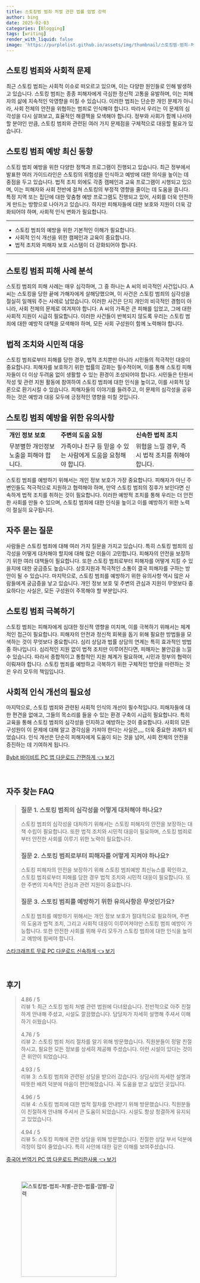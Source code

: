 ```yaml
---
title: 스토킹범 범죄 처벌 관한 법률 엄벌 강력
author: bing
date: 2025-02-03
categories: [Blogging]
tags: [writing]
render_with_liquid: false
image: 'https://purplelist.github.io/assets/img/thumbnail/스토킹범-범죄-처벌-관한-법률-엄벌-강력.webp'
---
```



<h2 id='스토킹 범죄와 사회적 문제'>스토킹 범죄와 사회적 문제</h2>

<p>최근 스토킹 범죄는 사회적 이슈로 떠오르고 있으며, 이는 다양한 원인들로 인해 발생하고 있습니다. 스토킹 범죄는 종종 피해자에게 극심한 정신적 고통을 유발하며, 이는 피해자의 삶에 지속적인 악영향을 미칠 수 있습니다. 이러한 범죄는 단순한 개인 문제가 아니라, 사회 전체의 안전을 위협하는 범죄로 인식해야 합니다. 따라서 우리는 이 문제의 심각성을 다시 살펴보고, 효율적인 해결책을 모색해야 합니다. 정부와 사회가 함께 나서야 할 분야인 만큼, 스토킹 범죄와 관련된 여러 가지 문제점을 구체적으로 대응할 필요가 있습니다.</p>

<h2 id='스토킹 범죄 예방 최신 동향'>스토킹 범죄 예방 최신 동향</h2>

<p>스토킹 범죄 예방을 위한 다양한 정책과 프로그램이 진행되고 있습니다. 최근 정부에서 발표한 여러 가이드라인은 스토킹의 위험성을 인식하고 예방에 대한 의식을 높이는 데 중점을 두고 있습니다. 법적 조치 외에도 각종 캠페인과 교육 프로그램이 시행되고 있으며, 이는 피해자와 사회 전반에 걸쳐 스토킹의 부정적 영향을 줄이는 데 도움을 줍니다. 특정 지역 또는 집단에 대한 맞춤형 예방 프로그램도 진행되고 있어, 사회를 더욱 안전하게 만드는 방향으로 나아가고 있습니다. 하지만 피해자들에 대한 보호와 지원이 더욱 강화되어야 하며, 사회적 인식 변화가 필요합니다.</p>

<hr />

<ul>
    <li>스토킹 범죄의 예방을 위한 기본적인 이해가 필요합니다.</li>
    <li>사회적 인식 개선을 위한 캠페인과 교육이 중요합니다.</li>
    <li>법적 조치와 피해자 보호 시스템이 더 강화되어야 합니다.</li>
</ul>

<hr />

<h2 id='스토킹 범죄 피해 사례 분석'>스토킹 범죄 피해 사례 분석</h2>

<p>스토킹 범죄의 피해 사례는 매우 심각하며, 그 중 하나는 A 씨의 비극적인 사건입니다. A 씨는 스토킹을 당한 끝에 가해자에게 살해당했으며, 이 사건은 스토킹 범죄의 심각성을 절실히 일깨워 주는 사례로 남았습니다. 이러한 사건은 단지 개인의 비극적인 경험이 아니라, 사회 전체의 문제로 여겨져야 합니다. A 씨의 가족은 큰 피해를 입었고, 그에 대한 사회적 지원이 시급히 필요합니다. 이러한 사건들이 반복되지 않도록 우리는 스토킹 범죄에 대한 예방적 대책을 모색해야 하며, 모든 사회 구성원이 함께 노력해야 합니다.</p>

<h2 id='법적 조치와 시민적 대응'>법적 조치와 시민적 대응</h2>

<p>스토킹 범죄로부터 피해를 당한 경우, 법적 조치뿐만 아니라 시민들의 적극적인 대응이 중요합니다. 피해자를 보호하기 위한 법률의 강화는 필수적이며, 이를 통해 스토킹 피해자들이 더 이상 두려움 없이 생활할 수 있는 환경이 조성되어야 합니다. 시민들은 탄원서 작성 및 관련 지원 활동에 참여하여 스토킹 범죄에 대한 인식을 높이고, 이를 사회적 담론으로 환기시킬 수 있습니다. 피해자들의 이야기를 들려주고, 이 문제의 심각성을 공유하는 것은 예방과 대응 모두에 긍정적인 영향을 미칠 것입니다.</p>

<h2 id='스토킹 범죄 예방을 위한 유의사항'>스토킹 범죄 예방을 위한 유의사항</h2>

<table>
    <tr>
        <td><b>개인 정보 보호</b></td>
        <td><b>주변의 도움 요청</b></td>
        <td><b>신속한 법적 조치</b></td>
    </tr>
    <tr>
        <td>무분별한 개인정보 노출을 피해야 합니다.</td>
        <td>가족이나 친구 등 믿을 수 있는 사람에게 도움을 요청해야 합니다.</td>
        <td>위협을 느낄 경우, 즉시 법적 조치를 취해야 합니다.</td>
    </tr>
</table>

<p>스토킹 범죄를 예방하기 위해서는 개인 정보 보호가 가장 중요합니다. 피해자가 아닌 주변인들도 적극적으로 지원하고 협력해야 하며, 만약 스토킹 범죄의 징후가 보인다면 신속하게 법적 조치를 취하는 것이 필요합니다. 이러한 예방적 조치를 통해 우리는 더 안전한 사회를 만들 수 있으며, 스토킹 범죄에 대한 인식을 높이고 이를 예방하기 위한 노력이 절실히 요구됩니다.</p>

<h2 id='자주 묻는 질문'>자주 묻는 질문</h2>

<p>사람들은 스토킹 범죄에 대해 여러 가지 질문을 가지고 있습니다. 특히 스토킹 범죄의 심각성을 어떻게 대처해야 할지에 대해 많은 이들이 고민합니다. 피해자의 안전을 보장하기 위한 여러 대책들이 필요합니다. 또한 스토킹 범죄로부터 피해자를 어떻게 지킬 수 있을지에 대한 궁금증도 높습니다. 상호지원과 적극적인 소통이 결국 피해자를 구하는 방안이 될 수 있습니다. 마지막으로, 스토킹 범죄를 예방하기 위한 유의사항 역시 많은 사람들에게 궁금증을 낳고 있습니다. 개인 정보 보호 및 주변의 관심과 지원이 무엇보다 중요하다는 사실은, 모든 구성원이 주목해야 할 부분입니다.</p>

<h2 id='스토킹 범죄 극복하기'>스토킹 범죄 극복하기</h2>

<p>스토킹 범죄는 피해자에게 심대한 정신적 영향을 미치며, 이를 극복하기 위해서는 체계적인 접근이 필요합니다. 피해자의 안전과 정신적 회복을 돕기 위해 필요한 방법들을 모색하는 것이 무엇보다 중요합니다. 심리 상담과 법률 상담의 연계는 특히 효과적인 방법 중 하나입니다. 심리적인 지원 없이 법적 조치만 이루어진다면, 피해자는 불안감을 느낄 수 있습니다. 따라서 종합적이고 통합적인 지원 체계가 필요하며, 시민과 정부의 협력이 이뤄져야 합니다. 스토킹 범죄를 예방하고 극복하기 위한 구체적인 방안을 마련하는 것은 우리 모두의 책임입니다.</p>

<h2 id='사회적 인식 개선의 필요성'>사회적 인식 개선의 필요성</h2>

<p>마지막으로, 스토킹 범죄와 관련된 사회적 인식의 개선이 필수적입니다. 피해자들에 대한 편견을 없애고, 그들의 목소리를 들을 수 있는 환경 구축이 시급히 필요합니다. 특히 교육을 통해 스토킹 범죄의 심각성을 인지하고 예방하는 것이 중요합니다. 사회의 모든 구성원이 이 문제에 대해 알고 경각심을 가져야 한다는 사실은,,,, 더욱 중요한 과제가 되었습니다. 인식 개선은 단순히 피해자에게 도움이 되는 것을 넘어, 사회 전체의 안전을 증진하는 데 기여하게 됩니다.</p>


<p><a class="click-button" title="Bybit 바이비트 PC 앱 다운로드 간편하게" href="https://purplelist.github.io/posts/Bybit-%EB%B0%94%EC%9D%B4%EB%B9%84%ED%8A%B8-PC-%EC%95%B1-%EB%8B%A4%EC%9A%B4%EB%A1%9C%EB%93%9C-%EA%B0%84%ED%8E%B8%ED%95%98%EA%B2%8C/" rel="dofollow">Bybit 바이비트 PC 앱 다운로드 간편하게 👈 보기</a></p><br>
<h2 id='자주_찾는_FAQ'>자주 찾는 FAQ</h2>
<div itemscope="" itemtype="https://schema.org/FAQPage">
<blockquote>
<div itemscope="" itemprop="mainEntity" itemtype="https://schema.org/Question">
<h3 itemprop="name">질문 1. 스토킹 범죄의 심각성을 어떻게 대처해야 하나요?</h3>
<div itemscope="" itemprop="acceptedAnswer" itemtype="https://schema.org/Answer">
<span itemprop="text">
<p>스토킹 범죄의 심각성을 대처하기 위해서는 스토킹 피해자의 안전을 보장하는 대책 수립이 필요합니다. 또한 법적 조치와 시민적 대응이 필요하며, 스토킹 범죄로부터 안전한 사회를 이루기 위한 노력이 필요합니다.</p>
</span>
</div>
</div>
<div itemscope="" itemprop="mainEntity" itemtype="https://schema.org/Question">
<h3 itemprop="name">질문 2. 스토킹 범죄로부터 피해자를 어떻게 지켜야 하나요?</h3>
<div itemscope="" itemprop="acceptedAnswer" itemtype="https://schema.org/Answer">
<span itemprop="text">
<p>스토킹 피해자의 안전을 보장하기 위해 스토킹 범죄예방 최신뉴스를 확인하고, 스토킹 범죄로부터 피해를 당한 경우 법적 조치와 시민적 대응이 필요합니다. 또한 주변의 지속적인 관심과 관련 지원이 중요합니다.</p>
</span>
</div>
</div>
<div itemscope="" itemprop="mainEntity" itemtype="https://schema.org/Question">
<h3 itemprop="name">질문 3. 스토킹 범죄를 예방하기 위한 유의사항은 무엇인가요?</h3>
<div itemscope="" itemprop="acceptedAnswer" itemtype="https://schema.org/Answer">
<span itemprop="text">
<p>스토킹 범죄를 예방하기 위해서는 개인 정보 보호가 절대적으로 필요하며, 주변의 도움과 법적 조치, 그리고 사회적 대응이 이루어져야만 스토킹 범죄 예방이 가능합니다. 또한 안전한 사회를 위해 우리 모두가 스토킹 범죄에 대한 인식을 높이고 예방에 힘써야 합니다.</p>
</span>
</div>
</div>
</blockquote>
</div>
<p><a class="click-button" title="스타크래프트 무료 PC 다운로드 신속하게" href="https://purplelist.github.io/posts/%EC%8A%A4%ED%83%80%ED%81%AC%EB%9E%98%ED%94%84%ED%8A%B8-%EB%AC%B4%EB%A3%8C-PC-%EB%8B%A4%EC%9A%B4%EB%A1%9C%EB%93%9C-%EC%8B%A0%EC%86%8D%ED%95%98%EA%B2%8C/" rel="dofollow">스타크래프트 무료 PC 다운로드 신속하게 👈 보기</a></p><br>
<h2 id='후기'>후기</h2>
<div itemscope itemtype="https://schema.org/Product">
  <blockquote>
  <div itemprop="review" itemscope itemtype="https://schema.org/Review">
      <div itemprop="reviewRating" itemscope itemtype="https://schema.org/Rating"> <span itemprop="ratingValue">4.86</span> / <span itemprop="bestRating">5</span> </div>
      <span itemprop="reviewBody">리뷰 1: 최근 스토킹 범죄 처벌 관련 법원에 다녀왔습니다. 전반적으로 아주 친절하게 안내해 주셨고, 시설도 깔끔했습니다. 담당자가 자세히 설명해 주셔서 이해하기 쉬웠습니다.</span>
  </div>
  <br>
  <div itemprop="review" itemscope itemtype="https://schema.org/Review">
      <div itemprop="reviewRating" itemscope itemtype="https://schema.org/Rating"> <span itemprop="ratingValue">4.76</span> / <span itemprop="bestRating">5</span> </div>
      <span itemprop="reviewBody">리뷰 2: 스토킹 범죄 처리 절차를 알기 위해 방문했습니다. 직원분들이 정말 친절하시고, 필요한 모든 정보를 상세히 제공해 주셨습니다. 이런 시설이 있다는 것이 큰 위안이 되었습니다.</span>
  </div>
  <br>
  <div itemprop="review" itemscope itemtype="https://schema.org/Review">
      <div itemprop="reviewRating" itemscope itemtype="https://schema.org/Rating"> <span itemprop="ratingValue">4.93</span> / <span itemprop="bestRating">5</span> </div>
      <span itemprop="reviewBody">리뷰 3: 스토킹 범죄와 관련된 상담을 받으러 갔습니다. 상담사의 자세한 설명과 따뜻한 배려 덕분에 마음이 편안해졌습니다. 꼭 도움을 받고 싶었던 곳입니다.</span>
  </div>
  <br>
  <div itemprop="review" itemscope itemtype="https://schema.org/Review">
      <div itemprop="reviewRating" itemscope itemtype="https://schema.org/Rating"> <span itemprop="ratingValue">4.96</span> / <span itemprop="bestRating">5</span> </div>
      <span itemprop="reviewBody">리뷰 4: 스토킹 범죄에 대한 법적 절차를 안내받기 위해 방문했습니다. 직원분들이 친절하게 안내해 주셔서 큰 도움이 되었습니다. 시설도 항상 청결하게 유지되고 있었습니다.</span>
  </div>
  <br>
  <div itemprop="review" itemscope itemtype="https://schema.org/Review">
      <div itemprop="reviewRating" itemscope itemtype="https://schema.org/Rating"> <span itemprop="ratingValue">4.94</span> / <span itemprop="bestRating">5</span> </div>
      <span itemprop="reviewBody">리뷰 5: 스토킹 피해에 관한 상담을 위해 방문했습니다. 친절한 상담 부서 덕분에 걱정이 많이 줄었습니다. 특히 사안에 대한 깊은 이해를 보여주셨습니다.</span>
  </div>
  </blockquote>
</div>
<p><a class="click-button" title="중국어 번역기 PC 앱 다운로드 편리한사용" href="https://purplelist.github.io/posts/%EC%A4%91%EA%B5%AD%EC%96%B4-%EB%B2%88%EC%97%AD%EA%B8%B0-PC-%EC%95%B1-%EB%8B%A4%EC%9A%B4%EB%A1%9C%EB%93%9C-%ED%8E%B8%EB%A6%AC%ED%95%9C%EC%82%AC%EC%9A%A9/" rel="dofollow">중국어 번역기 PC 앱 다운로드 편리한사용 👈 보기</a></p><br>
<figure class="image"><img src="https://purplelist.github.io/assets/img/thumbnail/스토킹범-범죄-처벌-관한-법률-엄벌-강력.webp" alt="스토킹범-범죄-처벌-관한-법률-엄벌-강력" width="256" height="256"></figure>